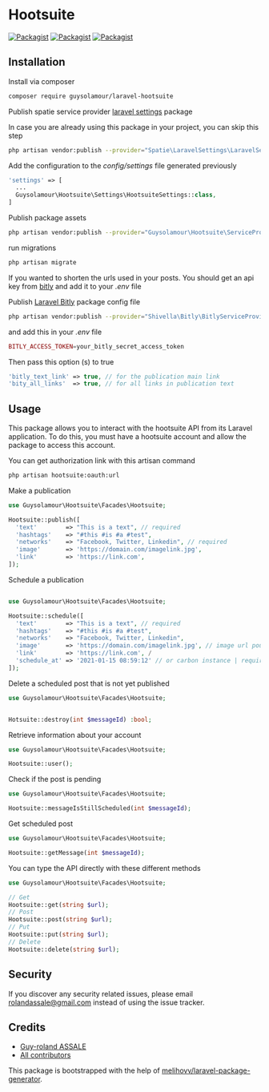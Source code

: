 # Hootsuite

[![Packagist](https://img.shields.io/packagist/v/guysolamour/laravel-hootsuite.svg)](https://packagist.org/packages/guysolamour/laravel-hootsuite)
[![Packagist](https://poser.pugx.org/guysolamour/laravel-hootsuite/d/total.svg)](https://packagist.org/packages/guysolamour/laravel-hootsuite)
[![Packagist](https://img.shields.io/packagist/l/guysolamour/laravel-hootsuite.svg)](https://packagist.org/packages/guysolamour/laravel-hootsuite)


## Installation

Install via composer

```bash
composer require guysolamour/laravel-hootsuite
```


Publish spatie service provider [laravel settings](https://github.com/spatie/laravel-settings) package

In case you are already using this package in your project, you can skip this step

```bash
php artisan vendor:publish --provider="Spatie\LaravelSettings\LaravelSettingsServiceProvider"
```




Add the configuration to the *config/settings* file generated previously

```php
'settings' => [
  ...
  Guysolamour\Hootsuite\Settings\HootsuiteSettings::class,
]
```

Publish package assets

```bash
php artisan vendor:publish --provider="Guysolamour\Hootsuite\ServiceProvider"
```


run migrations

```bash
php artisan migrate
```

If you wanted to shorten the urls used in your posts. You should get an api key from [bitly](https://dev.bitly.com) and add it to your *.env* file

Publish [Laravel Bitly](https://github.com/Shivella/laravel-bitly) package config file

```bash
php artisan vendor:publish --provider="Shivella\Bitly\BitlyServiceProvider"
```

and add this in your *.env* file

```php
BITLY_ACCESS_TOKEN=your_bitly_secret_access_token
```

Then pass this option (s) to true

```php
'bitly_text_link' => true, // for the publication main link
'bity_all_links'  => true, // for all links in publication text
```

## Usage

This package allows you to interact with the hootsuite API from its Laravel application. To do this, you must have a hootsuite account and allow the package to access this account.

You can  get authorization link with this artisan command

```bash
php artisan hootsuite:oauth:url
```

Make a publication

```php
use Guysolamour\Hootsuite\Facades\Hootsuite;

Hootsuite::publish([
  'text'        => "This is a text", // required
  'hashtags'    => "#this #is #a #test",
  'networks'    => "Facebook, Twitter, Linkedin", // required
  'image'       => 'https://domain.com/imagelink.jpg',
  'link'        => 'https://link.com',
]);
```

Schedule a publication

```php

use Guysolamour\Hootsuite\Facades\Hootsuite;

Hootsuite::schedule([
  'text'        => "This is a text", // required
  'hashtags'    => "#this #is #a #test",
  'networks'    => "Facebook, Twitter, Linkedin",
  'image'       => 'https://domain.com/imagelink.jpg', // image url pour presenter la publication
  'link'        => 'https://link.com', /
  'schedule_at' => '2021-01-15 08:59:12' // or carbon instance | required when schedule
]);
```

Delete a scheduled post that is not yet published

```php
use Guysolamour\Hootsuite\Facades\Hootsuite;


Hotsuite::destroy(int $messageId) :bool;
```

Retrieve information about your account

```php
use Guysolamour\Hootsuite\Facades\Hootsuite;

Hootsuite::user();
```

Check if the post is pending

```php
use Guysolamour\Hootsuite\Facades\Hootsuite;

Hootsuite::messageIsStillScheduled(int $messageId);
```

Get scheduled post

```php
use Guysolamour\Hootsuite\Facades\Hootsuite;

Hootsuite::getMessage(int $messageId);
```

You can type the API directly with these different methods

```php
use Guysolamour\Hootsuite\Facades\Hootsuite;

// Get
Hootsuite::get(string $url);
// Post
Hootsuite::post(string $url);
// Put
Hootsuite::put(string $url);
// Delete
Hootsuite::delete(string $url);
```

## Security

If you discover any security related issues, please email rolandassale@gmail.com
instead of using the issue tracker.

## Credits

- [Guy-roland ASSALE](https://github.com/guysolamour)
- [All contributors](https://github.com/guysolamour/hootsuite/graphs/contributors)

This package is bootstrapped with the help of
[melihovv/laravel-package-generator](https://github.com/melihovv/laravel-package-generator).
